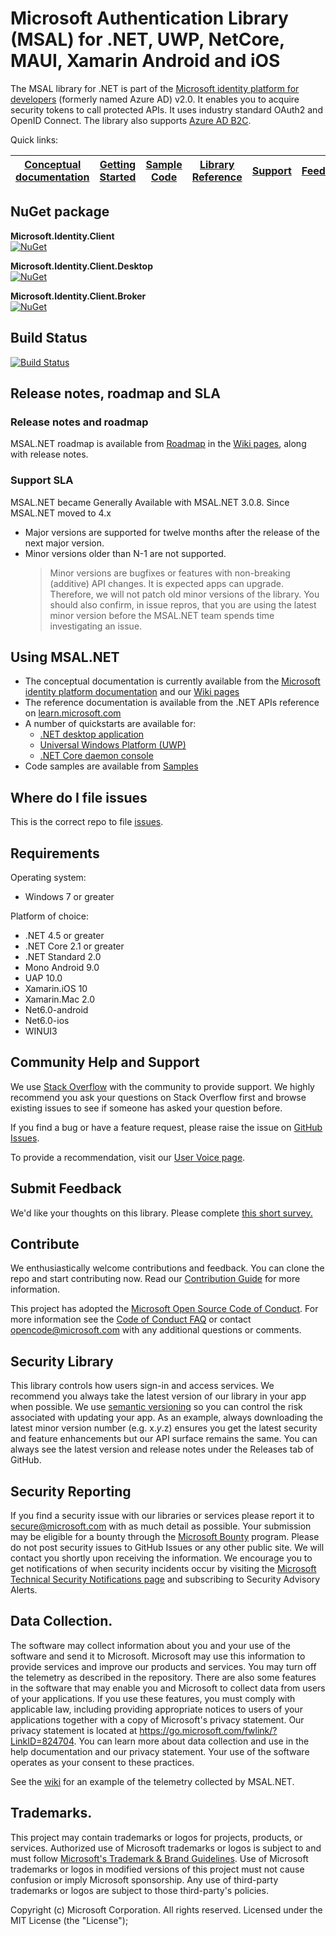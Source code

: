 # Microsoft Authentication Library (MSAL) for .NET, UWP, NetCore, MAUI, Xamarin Android and iOS

The MSAL library for .NET is part of the [Microsoft identity platform for developers](https://aka.ms/aaddevv2) (formerly named Azure AD) v2.0. It enables you to acquire security tokens to call protected APIs. It uses industry standard OAuth2 and OpenID Connect. The library also supports [Azure AD B2C](https://azure.microsoft.com/services/active-directory-b2c/).

Quick links:

| [Conceptual documentation](https://aka.ms/msalnet) | [Getting Started](https://docs.microsoft.com/en-us/azure/active-directory/develop/#quickstarts) | [Sample Code](https://aka.ms/aaddevsamplesv2) | [Library Reference](https://docs.microsoft.com/dotnet/api/microsoft.identity.client?view=azure-dotnet) | [Support](README.md#community-help-and-support) | [Feedback](https://ncv.microsoft.com/JvKFQ1WGSh)
| ------------------------------------------------------------------------------------------------------- | --------------------------------------------------------------------------------------------------------------------------------------------------- | ------------------------------------------------------------------------------------------ | ------------------------------------------------------------------------------------------------------------------ | ----------------------------------------------- | ------------------------------------------------------------------------------------------------------- |

## NuGet package

**Microsoft.Identity.Client**  
[![NuGet](https://img.shields.io/nuget/v/Microsoft.Identity.Client.svg?style=flat-square&label=nuget&colorB=00b200)](https://www.nuget.org/packages/Microsoft.Identity.Client/)  

**Microsoft.Identity.Client.Desktop**  
[![NuGet](https://img.shields.io/nuget/v/Microsoft.Identity.Client.Desktop.svg?style=flat-square&label=nuget&colorB=00b200)](https://www.nuget.org/packages/Microsoft.Identity.Client.Desktop/)  

**Microsoft.Identity.Client.Broker**  
[![NuGet](https://img.shields.io/nuget/v/Microsoft.Identity.Client.Broker.svg?style=flat-square&label=nuget&colorB=00b200)](https://www.nuget.org/packages/Microsoft.Identity.Client.Broker/)  

## Build Status
 
[![Build Status](https://identitydivision.visualstudio.com/IDDP/_apis/build/status/CI/DotNet/.NET%20MSAL%20CI%20(YAML)?branchName=main)](https://identitydivision.visualstudio.com/IDDP/_build/latest?definitionId=922&branchName=main)

## Release notes, roadmap and SLA

### Release notes and roadmap

MSAL.NET roadmap is available from [Roadmap](../../wiki#roadmap) in the [Wiki pages](https://aka.ms/msal-net), along with release notes.

### Support SLA

MSAL.NET became Generally Available with MSAL.NET 3.0.8. Since MSAL.NET moved to 4.x

- Major versions are supported for twelve months after the release of the next major version.
- Minor versions older than N-1 are not supported.
  > Minor versions are bugfixes or features with non-breaking (additive) API changes.  It is expected apps can upgrade.  Therefore, we will not patch old minor versions of the library. You should also confirm, in issue repros, that you are using the latest minor version before the MSAL.NET team spends time investigating an issue.

## Using MSAL.NET

- The conceptual documentation is currently available from the [Microsoft identity platform documentation](https://learn.microsoft.com/azure/active-directory/develop/msal-overview) and our [Wiki pages](https://aka.ms/msal-net)
- The reference documentation is available from the .NET APIs reference on [learn.microsoft.com](https://learn.microsoft.com/dotnet/api/microsoft.identity.client?view=msal-dotnet-latest)
- A number of quickstarts are available for:
  - [.NET desktop application](https://learn.microsoft.com/azure/active-directory/develop/desktop-app-quickstart?pivots=devlang-windows-desktop)
  - [Universal Windows Platform (UWP)](https://learn.microsoft.com/azure/active-directory/develop/desktop-app-quickstart?pivots=devlang-uwp)
  - [.NET Core daemon console](https://learn.microsoft.com/azure/active-directory/develop/console-app-quickstart?pivots=devlang-dotnet-core)
- Code samples are available from [Samples](https://aka.ms/aaddevsamplesv2)

## Where do I file issues

This is the correct repo to file [issues](https://github.com/AzureAD/microsoft-authentication-library-for-dotnet/issues).

## Requirements

Operating system:
* Windows 7 or greater

Platform of choice:
* .NET 4.5 or greater
* .NET Core 2.1 or greater
* .NET Standard 2.0
* Mono Android 9.0
* UAP 10.0
* Xamarin.iOS 10
* Xamarin.Mac 2.0
* Net6.0-android
* Net6.0-ios
* WINUI3
 
## Community Help and Support

We use [Stack Overflow](https://stackoverflow.com/questions/tagged/azure-ad-msal) with the community to provide support. We highly recommend you ask your questions on Stack Overflow first and browse existing issues to see if someone has asked your question before.

If you find a bug or have a feature request, please raise the issue on [GitHub Issues](../../issues).

To provide a recommendation, visit our [User Voice page](https://feedback.azure.com/forums/169401-azure-active-directory).

## Submit Feedback
We'd like your thoughts on this library. Please complete [this short survey.](https://ncv.microsoft.com/JvKFQ1WGSh)

## Contribute

We enthusiastically welcome contributions and feedback. You can clone the repo and start contributing now. Read our [Contribution Guide](CONTRIBUTING.md) for more information.

This project has adopted the [Microsoft Open Source Code of Conduct](https://opensource.microsoft.com/codeofconduct/). For more information see the [Code of Conduct FAQ](https://opensource.microsoft.com/codeofconduct/faq/) or contact [opencode@microsoft.com](mailto:opencode@microsoft.com) with any additional questions or comments.

## Security Library

This library controls how users sign-in and access services. We recommend you always take the latest version of our library in your app when possible. We use [semantic versioning](http://semver.org) so you can control the risk associated with updating your app. As an example, always downloading the latest minor version number (e.g. x.*y*.z) ensures you get the latest security and feature enhancements but our API surface remains the same. You can always see the latest version and release notes under the Releases tab of GitHub.

## Security Reporting

If you find a security issue with our libraries or services please report it to [secure@microsoft.com](mailto:secure@microsoft.com) with as much detail as possible. Your submission may be eligible for a bounty through the [Microsoft Bounty](https://aka.ms/bugbounty) program. Please do not post security issues to GitHub Issues or any other public site. We will contact you shortly upon receiving the information. We encourage you to get notifications of when security incidents occur by visiting the [Microsoft Technical Security Notifications page](https://www.microsoft.com/msrc/technical-security-notifications?rtc=1) and subscribing to Security Advisory Alerts.

## Data Collection. 

The software may collect information about you and your use of the software and send it to Microsoft. Microsoft may use this information to provide services and improve our products and services. You may turn off the telemetry as described in the repository. There are also some features in the software that may enable you and Microsoft to collect data from users of your applications. If you use these features, you must comply with applicable law, including providing appropriate notices to users of your applications together with a copy of Microsoft's privacy statement. Our privacy statement is located at https://go.microsoft.com/fwlink/?LinkID=824704. You can learn more about data collection and use in the help documentation and our privacy statement. Your use of the software operates as your consent to these practices.

See the [wiki](https://github.com/AzureAD/microsoft-authentication-library-for-dotnet/wiki/MSAL.NET-telemetry-solution-overview) for an example of the telemetry collected by MSAL.NET.

## Trademarks.

This project may contain trademarks or logos for projects, products, or services. Authorized use of Microsoft trademarks or logos is subject to and must follow [Microsoft's Trademark & Brand Guidelines](https://www.microsoft.com/en-us/legal/intellectualproperty/trademarks/usage/general). Use of Microsoft trademarks or logos in modified versions of this project must not cause confusion or imply Microsoft sponsorship. Any use of third-party trademarks or logos are subject to those third-party's policies.

Copyright (c) Microsoft Corporation.  All rights reserved. Licensed under the MIT License (the "License");
